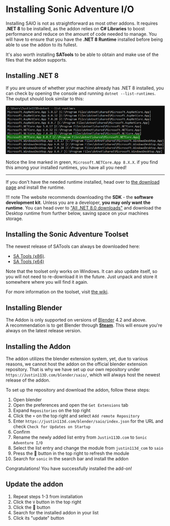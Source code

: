 # Installing Sonic Adventure I/O

Installing SAIO is not as straightforward as most other addons. It requires **.NET 8** to be installed, as the addon relies on **C# Libraries** to boost performance and reduce on the amount of code needed to manage. You will have to ensure that you have the **.NET 8 Runtime** installed before being able to use the addon to its fullest.

It's also worth installing **SATools** to be able to obtain and make use of the files that the addon supports.

## Installing .NET 8

If you are unsure of whether your machine already has .NET 8 installed, you can check by opening the console and running `dotnet --list-runtimes`.
<br/> The output should look similar to this:

![Screenshot of a windows commandline interface showing the installed dotnet runtimes.](../img/installing_dotnet8.png)

Notice the line marked in green, `Microsoft.NETCore.App 8.X.X`. if you find this among your installed runtimes, you have all you need!

---

If you don't have the needed runtime installed, head over to [the download page](https://dotnet.microsoft.com/en-us/download) and install the runtime.

!!! note
	The website recommends downloading the **SDK** - the **software development kit**. Unless you are a developer, **you may only want the runtime**. You can head over to ["All .NET 8.0 downloads"](https://dotnet.microsoft.com/en-us/download/dotnet/8.0) and download the Desktop runtime from further below, saving space on your machines storage.

## Installing the Sonic Adventure Toolset

The newest release of SATools can always be downloaded here:

- [SA Tools (x86)](https://mm.reimuhakurei.net/SA%20Tools%20x86.7z).
- [SA Tools (x64)](https://mm.reimuhakurei.net/SA%20Tools%20x64.7z)

Note that the toolset only works on Windows.
It can also update itself, so you will not need to re-download it in the future. Just unpack and store it somewhere where you will find it again.

For more information on the toolset, visit [the wiki](https://github.com/X-Hax/sa_tools/wiki).

## Installing Blender

The Addon is only supported on versions of [Blender](https://blender.org) 4.2 and above.
<br/> A recommendation is to get Blender through [**Steam**](https://store.steampowered.com/app/365670). This will ensure you're always on the latest release version.

## Installing the Addon
The addon utilizes the blender extension system, yet, due to various reasons, we cannot host the addon on the official blender extension repository.
That is why we have set up our own repository under `https://Justin113D.com/blender/saio/`, which will always host the newest release of the addon.

To set up the repository and download the addon, follow these steps:

1. Open blender
2. Open the preferences and open the `Get Extensions` tab
3. Expand `Repositories` on the top right
4. Click the `+` on the top right and select `Add remote Repository`
5. Enter `https://justin113d.com/blender/saio/index.json` for the URL and check `Check for Updates on Startup`
6. Confirm
7. Rename the newly added list entry from `Justin113D.com` to `Sonic Adventure I/O`
8. Select the list entry and change the module from `justin113d_com` to `saio`
9. Press the 🔄 button in the top right to refresh the module
10. Search for `sonic` in the search bar and install the addon

Congratulations! You have successfully installed the add-on!

## Update the addon
1. Repeat steps 1-3 from installation
2. Click  the `V` button in the top right
3. Click the 🔄 button
4. Search for the installed addon in your list
5. Click its "update" button

